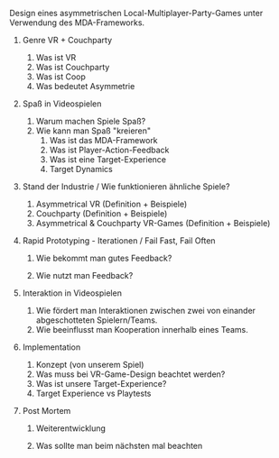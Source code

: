 Design eines asymmetrischen Local-Multiplayer-Party-Games unter Verwendung des MDA-Frameworks.

1. Genre VR + Couchparty
   
   1. Was ist VR
   2. Was ist Couchparty
   3. Was ist Coop
   4. Was bedeutet Asymmetrie

2. Spaß in Videospielen
   
   1. Warum machen Spiele Spaß?
   2. Wie kann man Spaß "kreieren"
      1. Was ist das MDA-Framework
      2. Was ist Player-Action-Feedback
      3. Was ist eine Target-Experience
      4. Target Dynamics

3. Stand der Industrie / Wie funktionieren ähnliche Spiele?
   
   1. Asymmetrical VR (Definition + Beispiele)
   2. Couchparty (Definition + Beispiele)
   3. Asymmetrical & Couchparty VR-Games (Definition + Beispiele)

4. Rapid Prototyping - Iterationen / Fail Fast, Fail Often
   
   1. Wie bekommt man gutes Feedback?
   
   2. Wie nutzt man Feedback?

5. Interaktion in Videospielen
   
   1. Wie fördert man Interaktionen zwischen zwei von einander abgeschotteten Spielern/Teams.
   2. Wie beeinflusst man Kooperation innerhalb eines Teams.

6. Implementation
   
   1. Konzept (von unserem Spiel)
   2. Was muss bei VR-Game-Design beachtet werden?
   3. Was ist unsere Target-Experience?
   4. Target Experience vs Playtests

7. Post Mortem
   
   1. Weiterentwicklung
   
   2. Was sollte man beim nächsten mal beachten
